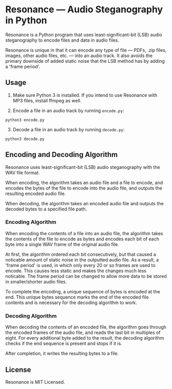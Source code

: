 # Resonance — Audio Steganography in Python

Resonance is a Python program that uses least-significant-bit (LSB) audio steganography to encode files and data in audio files.

Resonance is unique in that it can encode any type of file — PDFs, .zip files, images, other audio files, etc. — into an audio track. It also avoids the primary downside of added static noise that the LSB method has by adding a 'frame period'.

## Usage

 1. Make sure Python 3 is installed. If you intend to use Resonance with MP3 files, install ffmpeg as well.

 2. Encode a file in an audio track by running `encode.py`:

```
python3 encode.py
```

 3. Decode a file in an audio track by running `decode.py`:

```
python3 decode.py
```

## Encoding and Decoding Algorithm

Resonance uses least-significant-bit (LSB) audio steganography with the WAV file format.

When encoding, the algorithm takes an audio file and a file to encode, and encodes the bytes of the file to encode into the audio file, and outputs the resulting encoded audio file.

When decoding, the algorithm takes an encoded audio file and outputs the decoded bytes to a specified file path.

### Encoding Algorithm

When encoding the contents of a file into an audio file, the algorithm takes the contents of the file to encode as bytes and encodes each bit of each byte into a single WAV frame of the original audio file.

At first, the algorithm ordered each bit consecutively, but that caused a noticable amount of static noise in the outputted audio file. As a result, a 'frame period' is used, in which only every 20 or so frames are used to encode. This causes less static and makes the changes much less noticable. The frame period can be changed to allow more data to be stored in smaller/shorter audio files.

To complete the encoding, a unique sequence of bytes is encoded at the end. This unique bytes sequence marks the end of the encoded file contents and is necessary for the decoding algorithm to work.

### Decoding Algorithm

When decoding the contents of an encoded file, the algorithm goes through the encoded frames of the audio file, and reads the last bit in multiples of eight. For every additional byte added to the result, the decoding algorithm checks if the end sequence is present and stops if it is.

After completion, it writes the resulting bytes to a file.

## License

Resonance is MIT Licensed.

